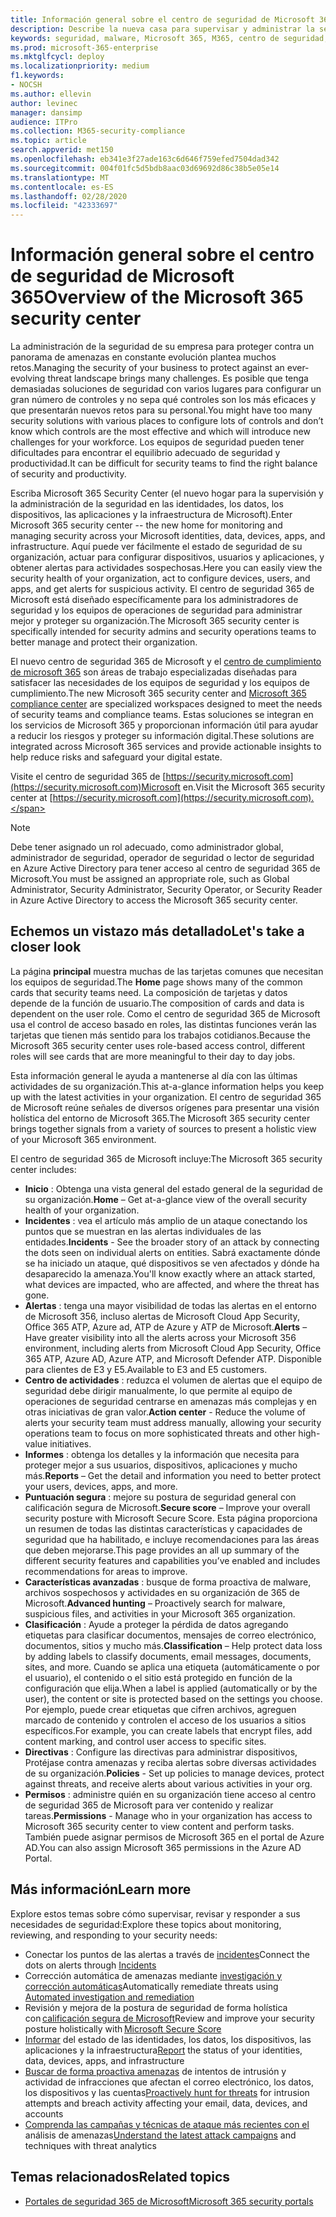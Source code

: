 ```yaml
---
title: Información general sobre el centro de seguridad de Microsoft 365
description: Describe la nueva casa para supervisar y administrar la seguridad en las identidades, los datos, los dispositivos y las aplicaciones de Microsoft.
keywords: seguridad, malware, Microsoft 365, M365, centro de seguridad, monitor, informe, identidades, datos, dispositivos, aplicaciones
ms.prod: microsoft-365-enterprise
ms.mktglfcycl: deploy
ms.localizationpriority: medium
f1.keywords:
- NOCSH
ms.author: ellevin
author: levinec
manager: dansimp
audience: ITPro
ms.collection: M365-security-compliance
ms.topic: article
search.appverid: met150
ms.openlocfilehash: eb341e3f27ade163c6d646f759efed7504dad342
ms.sourcegitcommit: 004f01fc5d5bdb8aac03d69692d86c38b5e05e14
ms.translationtype: MT
ms.contentlocale: es-ES
ms.lasthandoff: 02/28/2020
ms.locfileid: "42333697"
---
```

# <a name="overview-of-the-microsoft-365-security-center"></a><span data-ttu-id="e7b09-104">Información general sobre el centro de seguridad de Microsoft 365</span><span class="sxs-lookup"><span data-stu-id="e7b09-104">Overview of the Microsoft 365 security center</span></span>

<span data-ttu-id="e7b09-105">La administración de la seguridad de su empresa para proteger contra un panorama de amenazas en constante evolución plantea muchos retos.</span><span class="sxs-lookup"><span data-stu-id="e7b09-105">Managing the security of your business to protect against an ever-evolving threat landscape brings many challenges.</span></span> <span data-ttu-id="e7b09-106">Es posible que tenga demasiadas soluciones de seguridad con varios lugares para configurar un gran número de controles y no sepa qué controles son los más eficaces y que presentarán nuevos retos para su personal.</span><span class="sxs-lookup"><span data-stu-id="e7b09-106">You might have too many security solutions with various places to configure lots of controls and don’t know which controls are the most effective and which will introduce new challenges for your workforce.</span></span> <span data-ttu-id="e7b09-107">Los equipos de seguridad pueden tener dificultades para encontrar el equilibrio adecuado de seguridad y productividad.</span><span class="sxs-lookup"><span data-stu-id="e7b09-107">It can be difficult for security teams to find the right balance of security and productivity.</span></span>

<span data-ttu-id="e7b09-108">Escriba Microsoft 365 Security Center (el nuevo hogar para la supervisión y la administración de la seguridad en las identidades, los datos, los dispositivos, las aplicaciones y la infraestructura de Microsoft).</span><span class="sxs-lookup"><span data-stu-id="e7b09-108">Enter Microsoft 365 security center -- the new home for monitoring and managing security across your Microsoft identities, data, devices, apps, and infrastructure.</span></span> <span data-ttu-id="e7b09-109">Aquí puede ver fácilmente el estado de seguridad de su organización, actuar para configurar dispositivos, usuarios y aplicaciones, y obtener alertas para actividades sospechosas.</span><span class="sxs-lookup"><span data-stu-id="e7b09-109">Here you can easily view the security health of your organization, act to configure devices, users, and apps, and get alerts for suspicious activity.</span></span> <span data-ttu-id="e7b09-110">El centro de seguridad 365 de Microsoft está diseñado específicamente para los administradores de seguridad y los equipos de operaciones de seguridad para administrar mejor y proteger su organización.</span><span class="sxs-lookup"><span data-stu-id="e7b09-110">The Microsoft 365 security center is specifically intended for security admins and security operations teams to better manage and protect their organization.</span></span>

<span data-ttu-id="e7b09-111">El nuevo centro de seguridad 365 de Microsoft y el [centro de cumplimiento de microsoft 365](https://docs.microsoft.com/microsoft-365/compliance/microsoft-365-compliance-center) son áreas de trabajo especializadas diseñadas para satisfacer las necesidades de los equipos de seguridad y los equipos de cumplimiento.</span><span class="sxs-lookup"><span data-stu-id="e7b09-111">The new Microsoft 365 security center and [Microsoft 365 compliance center](https://docs.microsoft.com/microsoft-365/compliance/microsoft-365-compliance-center) are specialized workspaces designed to meet the needs of security teams and compliance teams.</span></span> <span data-ttu-id="e7b09-112">Estas soluciones se integran en los servicios de Microsoft 365 y proporcionan información útil para ayudar a reducir los riesgos y proteger su información digital.</span><span class="sxs-lookup"><span data-stu-id="e7b09-112">These solutions are integrated across Microsoft 365 services and provide actionable insights to help reduce risks and safeguard your digital estate.</span></span>

<span data-ttu-id="e7b09-113">Visite el centro de seguridad 365 de [https://security.microsoft.com](https://security.microsoft.com)Microsoft en.</span><span class="sxs-lookup"><span data-stu-id="e7b09-113">Visit the Microsoft 365 security center at [https://security.microsoft.com](https://security.microsoft.com).</span></span> 

> [!NOTE]
> <span data-ttu-id="e7b09-114">Debe tener asignado un rol adecuado, como administrador global, administrador de seguridad, operador de seguridad o lector de seguridad en Azure Active Directory para tener acceso al centro de seguridad 365 de Microsoft.</span><span class="sxs-lookup"><span data-stu-id="e7b09-114">You must be assigned an appropriate role, such as Global Administrator, Security Administrator, Security Operator, or Security Reader in Azure Active Directory to access the Microsoft 365 security center.</span></span>


## <a name="lets-take-a-closer-look"></a><span data-ttu-id="e7b09-115">Echemos un vistazo más detallado</span><span class="sxs-lookup"><span data-stu-id="e7b09-115">Let's take a closer look</span></span>

<span data-ttu-id="e7b09-116">La página **principal** muestra muchas de las tarjetas comunes que necesitan los equipos de seguridad.</span><span class="sxs-lookup"><span data-stu-id="e7b09-116">The **Home** page shows many of the common cards that security teams need.</span></span> <span data-ttu-id="e7b09-117">La composición de tarjetas y datos depende de la función de usuario.</span><span class="sxs-lookup"><span data-stu-id="e7b09-117">The composition of cards and data is dependent on the user role.</span></span> <span data-ttu-id="e7b09-118">Como el centro de seguridad 365 de Microsoft usa el control de acceso basado en roles, las distintas funciones verán las tarjetas que tienen más sentido para los trabajos cotidianos.</span><span class="sxs-lookup"><span data-stu-id="e7b09-118">Because the Microsoft 365 security center uses role-based access control, different roles will see cards that are more meaningful to their day to day jobs.</span></span>  

<span data-ttu-id="e7b09-119">Esta información general le ayuda a mantenerse al día con las últimas actividades de su organización.</span><span class="sxs-lookup"><span data-stu-id="e7b09-119">This at-a-glance information helps you keep up with the latest activities in your organization.</span></span> <span data-ttu-id="e7b09-120">El centro de seguridad 365 de Microsoft reúne señales de diversos orígenes para presentar una visión holística del entorno de Microsoft 365.</span><span class="sxs-lookup"><span data-stu-id="e7b09-120">The Microsoft 365 security center brings together signals from a variety of sources to present a holistic view of your Microsoft 365 environment.</span></span>

<span data-ttu-id="e7b09-121">El centro de seguridad 365 de Microsoft incluye:</span><span class="sxs-lookup"><span data-stu-id="e7b09-121">The Microsoft 365 security center includes:</span></span>

* <span data-ttu-id="e7b09-122">**Inicio** : Obtenga una vista general del estado general de la seguridad de su organización.</span><span class="sxs-lookup"><span data-stu-id="e7b09-122">**Home** – Get at-a-glance view of the overall security health of your organization.</span></span>
* <span data-ttu-id="e7b09-123">**Incidentes** : vea el artículo más amplio de un ataque conectando los puntos que se muestran en las alertas individuales de las entidades.</span><span class="sxs-lookup"><span data-stu-id="e7b09-123">**Incidents** - See the broader story of an attack by connecting the dots seen on individual alerts on entities.</span></span> <span data-ttu-id="e7b09-124">Sabrá exactamente dónde se ha iniciado un ataque, qué dispositivos se ven afectados y dónde ha desaparecido la amenaza.</span><span class="sxs-lookup"><span data-stu-id="e7b09-124">You'll know exactly where an attack started, what devices are impacted, who are affected, and where the threat has gone.</span></span>
* <span data-ttu-id="e7b09-125">**Alertas** : tenga una mayor visibilidad de todas las alertas en el entorno de Microsoft 356, incluso alertas de Microsoft Cloud App Security, Office 365 ATP, Azure ad, ATP de Azure y ATP de Microsoft.</span><span class="sxs-lookup"><span data-stu-id="e7b09-125">**Alerts** – Have greater visibility into all the alerts across your Microsoft 356 environment, including alerts from Microsoft Cloud App Security, Office 365 ATP, Azure AD, Azure ATP, and Microsoft Defender ATP.</span></span> <span data-ttu-id="e7b09-126">Disponible para clientes de E3 y E5.</span><span class="sxs-lookup"><span data-stu-id="e7b09-126">Available to E3 and E5 customers.</span></span>  
* <span data-ttu-id="e7b09-127">**Centro de actividades** : reduzca el volumen de alertas que el equipo de seguridad debe dirigir manualmente, lo que permite al equipo de operaciones de seguridad centrarse en amenazas más complejas y en otras iniciativas de gran valor.</span><span class="sxs-lookup"><span data-stu-id="e7b09-127">**Action center** - Reduce the volume of alerts your security team must address manually, allowing your security operations team to focus on more sophisticated threats and other high-value initiatives.</span></span>
* <span data-ttu-id="e7b09-128">**Informes** : obtenga los detalles y la información que necesita para proteger mejor a sus usuarios, dispositivos, aplicaciones y mucho más.</span><span class="sxs-lookup"><span data-stu-id="e7b09-128">**Reports** – Get the detail and information you need to better protect your users, devices, apps, and more.</span></span>
* <span data-ttu-id="e7b09-129">**Puntuación segura** : mejore su postura de seguridad general con calificación segura de Microsoft.</span><span class="sxs-lookup"><span data-stu-id="e7b09-129">**Secure score** – Improve your overall security posture with Microsoft Secure Score.</span></span> <span data-ttu-id="e7b09-130">Esta página proporciona un resumen de todas las distintas características y capacidades de seguridad que ha habilitado, e incluye recomendaciones para las áreas que deben mejorarse.</span><span class="sxs-lookup"><span data-stu-id="e7b09-130">This page provides an all up summary of the different security features and capabilities you’ve enabled and includes recommendations for areas to improve.</span></span>
* <span data-ttu-id="e7b09-131">**Características avanzadas** : busque de forma proactiva de malware, archivos sospechosos y actividades en su organización de 365 de Microsoft.</span><span class="sxs-lookup"><span data-stu-id="e7b09-131">**Advanced hunting** – Proactively search for malware, suspicious files, and activities in your Microsoft 365 organization.</span></span>
* <span data-ttu-id="e7b09-132">**Clasificación** : Ayude a proteger la pérdida de datos agregando etiquetas para clasificar documentos, mensajes de correo electrónico, documentos, sitios y mucho más.</span><span class="sxs-lookup"><span data-stu-id="e7b09-132">**Classification** – Help protect data loss by adding labels to classify documents, email messages, documents, sites, and more.</span></span> <span data-ttu-id="e7b09-133">Cuando se aplica una etiqueta (automáticamente o por el usuario), el contenido o el sitio está protegido en función de la configuración que elija.</span><span class="sxs-lookup"><span data-stu-id="e7b09-133">When a label is applied (automatically or by the user), the content or site is protected based on the settings you choose.</span></span> <span data-ttu-id="e7b09-134">Por ejemplo, puede crear etiquetas que cifren archivos, agreguen marcado de contenido y controlen el acceso de los usuarios a sitios específicos.</span><span class="sxs-lookup"><span data-stu-id="e7b09-134">For example, you can create labels that encrypt files, add content marking, and control user access to specific sites.</span></span>
* <span data-ttu-id="e7b09-135">**Directivas** : Configure las directivas para administrar dispositivos, Protéjase contra amenazas y reciba alertas sobre diversas actividades de su organización.</span><span class="sxs-lookup"><span data-stu-id="e7b09-135">**Policies** - Set up policies to manage devices, protect against threats, and receive alerts about various activities in your org.</span></span>
* <span data-ttu-id="e7b09-136">**Permisos** : administre quién en su organización tiene acceso al centro de seguridad 365 de Microsoft para ver contenido y realizar tareas.</span><span class="sxs-lookup"><span data-stu-id="e7b09-136">**Permissions** - Manage who in your organization has access to Microsoft 365 security center to view content and perform tasks.</span></span> <span data-ttu-id="e7b09-137">También puede asignar permisos de Microsoft 365 en el portal de Azure AD.</span><span class="sxs-lookup"><span data-stu-id="e7b09-137">You can also assign Microsoft 365 permissions in the Azure AD Portal.</span></span>

## <a name="learn-more"></a><span data-ttu-id="e7b09-138">Más información</span><span class="sxs-lookup"><span data-stu-id="e7b09-138">Learn more</span></span> 

<span data-ttu-id="e7b09-139">Explore estos temas sobre cómo supervisar, revisar y responder a sus necesidades de seguridad:</span><span class="sxs-lookup"><span data-stu-id="e7b09-139">Explore these topics about monitoring, reviewing, and responding to your security needs:</span></span>
- <span data-ttu-id="e7b09-140">Conectar los puntos de las alertas a través de [incidentes](incident-queue.md)</span><span class="sxs-lookup"><span data-stu-id="e7b09-140">Connect the dots on alerts through [Incidents](incident-queue.md)</span></span>
- <span data-ttu-id="e7b09-141">Corrección automática de amenazas mediante [investigación y corrección automáticas](mtp-autoir.md)</span><span class="sxs-lookup"><span data-stu-id="e7b09-141">Automatically remediate threats using [Automated investigation and remediation](mtp-autoir.md)</span></span>
- <span data-ttu-id="e7b09-142">Revisión y mejora de la postura de seguridad de forma holística con [calificación segura de Microsoft](microsoft-secure-score.md)</span><span class="sxs-lookup"><span data-stu-id="e7b09-142">Review and improve your security posture holistically with [Microsoft Secure Score](microsoft-secure-score.md)</span></span>
- <span data-ttu-id="e7b09-143">[Informar](monitoring-and-reporting.md) del estado de las identidades, los datos, los dispositivos, las aplicaciones y la infraestructura</span><span class="sxs-lookup"><span data-stu-id="e7b09-143">[Report](monitoring-and-reporting.md) the status of your identities, data, devices, apps, and infrastructure</span></span>
- <span data-ttu-id="e7b09-144">[Buscar de forma proactiva amenazas](advanced-hunting-overview.md) de intentos de intrusión y actividad de infracciones que afectan el correo electrónico, los datos, los dispositivos y las cuentas</span><span class="sxs-lookup"><span data-stu-id="e7b09-144">[Proactively hunt for threats](advanced-hunting-overview.md) for intrusion attempts and breach activity affecting your email, data, devices, and accounts</span></span>
- <span data-ttu-id="e7b09-145">[Comprenda las campañas y técnicas de ataque más recientes con el](latest-attack-campaigns.md) análisis de amenazas</span><span class="sxs-lookup"><span data-stu-id="e7b09-145">[Understand the latest attack campaigns](latest-attack-campaigns.md) and techniques with threat analytics</span></span>

## <a name="related-topics"></a><span data-ttu-id="e7b09-146">Temas relacionados</span><span class="sxs-lookup"><span data-stu-id="e7b09-146">Related topics</span></span>
- [<span data-ttu-id="e7b09-147">Portales de seguridad 365 de Microsoft</span><span class="sxs-lookup"><span data-stu-id="e7b09-147">Microsoft 365 security portals</span></span>](portals.md)
